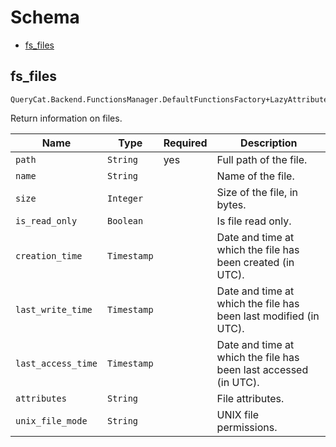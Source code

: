 # Schema

- [fs_files](#fs_files)

## **fs_files**

```
QueryCat.Backend.FunctionsManager.DefaultFunctionsFactory+LazyAttributesFunction
```

Return information on files.

| Name | Type | Required | Description |
| --- | --- | --- | --- |
| `path` | `String` | yes | Full path of the file. |
| `name` | `String` |  | Name of the file. |
| `size` | `Integer` |  | Size of the file, in bytes. |
| `is_read_only` | `Boolean` |  | Is file read only. |
| `creation_time` | `Timestamp` |  | Date and time at which the file has been created (in UTC). |
| `last_write_time` | `Timestamp` |  | Date and time at which the file has been last modified (in UTC). |
| `last_access_time` | `Timestamp` |  | Date and time at which the file has been last accessed (in UTC). |
| `attributes` | `String` |  | File attributes. |
| `unix_file_mode` | `String` |  | UNIX file permissions. |
